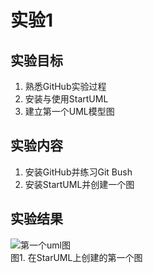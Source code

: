 # 实验1
## 实验目标
1. 熟悉GitHub实验过程
2. 安装与使用StartUML
3. 建立第一个UML模型图
## 实验内容
1. 安装GitHub并练习Git Bush
2. 安装StartUML并创建一个图
## 实验结果
![第一个uml图](./实验1.jpg)  
图1. 在StarUML上创建的第一个图
